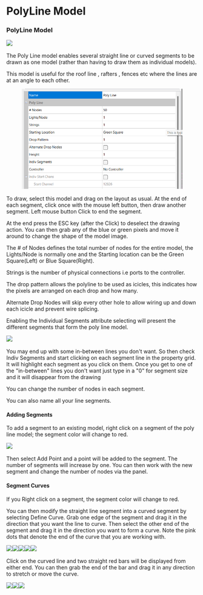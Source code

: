 # PolyLine Model

### **PolyLine Model**

![](../../../.gitbook/assets/base649c15adbfe91d234f.png)

The Poly Line model enables several straight line or curved segments to be drawn as one model (rather than having to draw them as individual models).

This model is useful for the roof line , rafters , fences etc where the lines are at an angle to each other.

<figure><img src="../../../.gitbook/assets/image (851).png" alt=""><figcaption></figcaption></figure>

To draw, select this model and drag on the layout as usual. At the end of each segment, click once with the mouse left button, then draw another segment. Left mouse button Click to end the segment.

At the end press the ESC key (after the Click) to deselect the drawing action. You can then grab any of the blue or green pixels and move it around to change the shape of the model image.

The # of Nodes defines the total number of nodes for the entire model, the Lights/Node is normally one and the Starting location can be the Green Square(Left) or Blue Square(Right).

Strings is the number of physical connections i.e ports to the controller. &#x20;

The drop pattern allows the polyline to be used as icicles, this indicates how the pixels are arranged on each drop and how many.

Alternate Drop Nodes will skip every other hole to allow wiring up and down each icicle and prevent wire splicing.

Enabling the Individual Segments attribute selecting will present the different segments that form the poly line model.

![](../../../.gitbook/assets/base64385f09b5827b6764.png)

You may end up with some in-between lines you don't want. So then check Indiv Segments and start clicking on each segment line in the property grid. It will highlight each segment as you click on them. Once you get to one of the "in-between" lines you don't want just type in a "0" for segment size and it will disappear from the drawing

You can change the number of nodes in each segment.

You can also name all your line segments.

#### Adding Segments &#x20;

To add a segment to an existing model, right click on a segment of the poly line model; the segment color will change to red.

![](../../../.gitbook/assets/base64a95e00358de6da6f.png)

Then select Add Point and a point will be added to the segment. The number of segments will increase by one. You can then work with the new segment and change the number of nodes via the panel.

#### Segment Curves

If you Right click on a segment, the segment color will change to red.

You can then modify the straight line segment into a curved segment by selecting Define Curve.  Grab one edge of the segment and drag it in the direction that you want the line to curve. Then select the other end of the segment and drag it in the direction you want to form a curve. Note the pink dots that denote the end of the curve that you are working with.

![](../../../.gitbook/assets/base64cabb591cf7fac6c4.png)![](../../../.gitbook/assets/base641365dd0fa3d7ef9f.png)![](../../../.gitbook/assets/base64788744baf977a3ce.png)![](../../../.gitbook/assets/base64f6c2eae759c90478.png)![](../../../.gitbook/assets/base646442f5e135df919f.png)

Click on the curved line and two straight red bars will be displayed from either end. You can then grab the end of the bar and drag it in any direction to stretch or move the curve.

![](../../../.gitbook/assets/base64b6e434f60c9acaa8.png)![](../../../.gitbook/assets/base64872efc1279912f11.png)![](../../../.gitbook/assets/base64f697d72a1a59db56.png)
